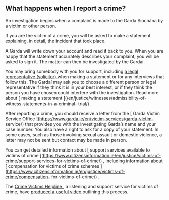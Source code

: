##  What happens when I report a crime?

An investigation begins when a complaint is made to the Garda Síochána by a
victim or other person.

If you are the victim of a crime, you will be asked to make a statement
explaining, in detail, the incident that took place.

A Garda will write down your account and read it back to you. When you are
happy that the statement accurately describes your complaint, you will be
asked to sign it. The matter can then be investigated by the Gardaí.

You may bring somebody with you for support, including [ a legal
representative (solicitor)
](https://www.citizensinformation.ie/en/justice/courtroom/solicitors/) when
making a statement or for any interviews that follow this. The Gardaí may ask
you to choose a different person or legal representative if they think it is
in your best interest, or if they think the person you have chosen could
interfere with the investigation. Read more about [ making a statement
](/en/justice/witnesses/admissibility-of-witness-statements-in-a-criminal-
trial/) .

After reporting a crime, you should receive a letter from the [ Garda Victim
Service Office ](https://www.garda.ie/en/victim-services/garda-victim-
service/) that provides you with the investigating Garda’s name and your case
number. You also have a right to ask for a copy of your statement. In some
cases, such as those involving sexual assault or domestic violence, a letter
may not be sent but contact may be made in person.

You can get detailed information about [ support services available to victims
of crime ](https://www.citizensinformation.ie/en/justice/victims-of-
crime/support-services-for-victims-of-crime/) , including information about [
compensation for victims of crime schemes
](https://www.citizensinformation.ie/en/justice/victims-of-crime/compensation-
for-victims-of-crime/) .

The [ Crime Victims Helpline ](https://crimevictimshelpline.ie/) , a listening
and support service for victims of crime, have [ produced a useful video
](https://www.youtube.com/watch?v=N2C8Er17PY8&feature=youtu.be) outlining this
process.
